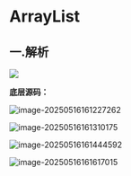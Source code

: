 # ArrayList

## 一.解析

![](C:\Users\24709\AppData\Roaming\Typora\typora-user-images\image-20250516155402332.png)



**底层源码：**

![image-20250516161227262](C:\Users\24709\AppData\Roaming\Typora\typora-user-images\image-20250516161227262.png)

![image-20250516161310175](C:\Users\24709\AppData\Roaming\Typora\typora-user-images\image-20250516161310175.png)

![image-20250516161444592](C:\Users\24709\AppData\Roaming\Typora\typora-user-images\image-20250516161444592.png)

![image-20250516161617015](C:\Users\24709\AppData\Roaming\Typora\typora-user-images\image-20250516161617015.png)